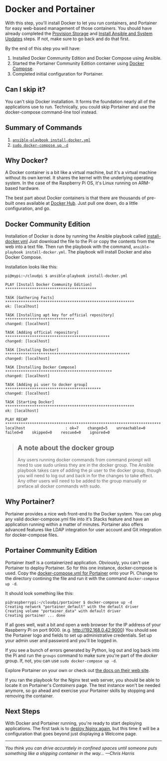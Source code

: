 # Docker and Portainer
With this step, you'll install Docker to let you run containers, and Portainer for easy web-based management of those containers. You should have already completed the [Provision Storage](provision-storage.md) and [Install Ansible and System Updates](install-ansible-and-system-updates.md) steps. If not, make sure to go back and do that first.

By the end of this step you will have:
1. Installed Docker Community Edition and Docker Compose using Ansible.
2. Started the Portainer Community Edition container using [Docker Compose](https://docs.docker.com/compose/).
3. Completed initial configuration for Portainer.

## Can I skip it?
You can't skip Docker installation. It forms the foundation nearly all of the applications use to run. Technically, you could skip Portainer and use the docker-compose command-line tool instead.

## Summary of Commands
1. [`ansible-playbook install-docker.yml`](https://github.com/DavesCodeMusings/CloudPi/blob/main/install-docker.yml)
2. [`sudo docker-compose up -d`](https://github.com/DavesCodeMusings/CloudPi/blob/main/portainer/docker-compose.yml)

## Why Docker?
A Docker container is a bit like a virtual machine, but it's a virtual machine without its own kernel. It shares the kernel with the underlying operating system. In the case of the Raspberry Pi OS, it's Linux running on ARM-based hardware.

The best part about Docker containers is that there are thousands of pre-built ones available at [Docker Hub](https://hub.docker.com). Just pull one down, do a little configuration, and go.

## Docker Community Edition
Installation of Docker is done by running the Ansible playbook called [install-docker.yml](https://github.com/DavesCodeMusings/CloudPi/blob/main/install-docker.yml) Just download the file to the Pi or copy the contents from the web into a text file. Then run the playbook with the command, `ansible-playbook install-docker.yml`. The playbook will install Docker and also Docker Compose.

Installation looks like this:

```
pi@mypi:~/cloudpi $ ansible-playbook install-docker.yml

PLAY [Install Docker Community Edition] *****************************************

TASK [Gathering Facts] **********************************************************
ok: [localhost]

TASK [Installing apt key for official repository] *******************************
changed: [localhost]

TASK [Adding official repository] ***********************************************
changed: [localhost]

TASK [Installing Docker] ********************************************************
changed: [localhost]

TASK [Installing Docker Compose] ************************************************
changed: [localhost]

TASK [Adding pi user to docker group] *******************************************
changed: [localhost]

TASK [Starting Docker] **********************************************************
ok: [localhost]

PLAY RECAP **********************************************************************
localhost                  : ok=7    changed=5    unreachable=0    failed=0    skipped=0    rescued=0    ignored=0
```

> ## A note about the docker group
> Any users running docker commands from command prompt will need to use sudo unless they are in the docker group. The Ansible playbook takes care of adding the pi user to the docker group, though you will need to log out and back in for the changes to take effect. Any other users will need to be added to the group manually or preface all docker commands with sudo.

## Why Portainer?
Portainer provides a nice web front-end to the Docker system. You can plug any valid docker-compose.yml file into it's Stacks feature and have an application running within a matter of minutes. Portainer also offers advanced features like LDAP integration for user account and Git integration for docker-compose files.

## Portainer Community Edition
Portainer itself is a containerized application. Obviously, you can't use Portainer to deploy Portainer. So for this one instance, docker-compose is used. Copy the [docker-compose.yml for Portainer](https://github.com/DavesCodeMusings/CloudPi/blob/main/portainer/docker-compose.yml) onto your Pi. Change to the directory contining the file and run it with the command `docker-compose up -d`.

It should look something like this:
```
pi@raspberrypi:~/cloudpi/portainer $ docker-compose up -d
Creating network "portainer_default" with the default driver
Creating volume "portainer_data" with default driver
Creating portainer ... done
```

If all goes well, wait a bit and open a web browser for the IP address of your Raspberry Pi on port 9000. (e.g. http://192.168.0.42:9000) You should see the Portainer logo and fields to set up administrative credentials. Set up your admin user and password and you'll be logged in.

If you see a bunch of errors generated by Python, log out and log back into the Pi and run the `groups` command to make sure you're part of the _docker_ group. If, not, you can use `sudo docker-compose up -d`.

Explore Portainer on your own or check out [the docs on their web site](https://documentation.portainer.io/).

If you ran the playbook for the Nginx test web server, you should be able to locate it on Portainer's _Containers_ page. The test instance won't be needed anymore, so go ahead and exercise your Portainer skills by stopping and removing the container.

## Next Steps
With Docker and Portainer running, you're ready to start deploying applications. The first task is to [deploy Nginx again](https://github.com/DavesCodeMusings/CloudPi/blob/main/docs/deploy-nginx-stack.md), but this time it will be a configuration that goes beyond just displaying a Welcome page.

___

_You think you can drive accurately in confined spaces until someone puts something like a shipping container in the way... &mdash;Chris Harris_
